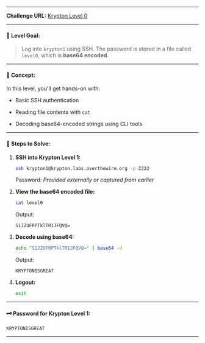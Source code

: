 
---
**Challenge URL:** [Krypton Level 0](https://overthewire.org/wargames/krypton/krypton0.html)

---

#### 🎯 Level Goal:

> Log into `krypton1` using SSH. The password is stored in a file called `level0`, which is **base64 encoded**.

---

#### 📘 Concept:

In this level, you'll get hands-on with:

- Basic SSH authentication
    
- Reading file contents with `cat`
    
- Decoding base64-encoded strings using CLI tools
    

---

#### 🔧 Steps to Solve:

1. **SSH into Krypton Level 1:**
    
    ```bash
    ssh krypton1@krypton.labs.overthewire.org -p 2222
    ```
    
    Password: _Provided externally or captured from earlier_
    
2. **View the base64 encoded file:**
    
    ```bash
    cat level0
    ```
    
    Output:
    
    ```
    S1JZUFRPTklTR1JFQVQ=
    ```
    
3. **Decode using base64:**
    
    ```bash
    echo "S1JZUFRPTklTR1JFQVQ=" | base64 -d
    ```
    
    Output:
    
    ```
    KRYPTONISGREAT
    ```
    
4. **Logout:**
    
    ```bash
    exit
    ```
    

---

#### 🗝️ Password for Krypton Level 1:

```
KRYPTONISGREAT
```

---
